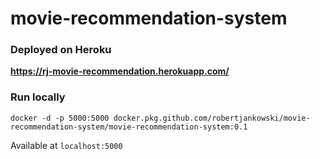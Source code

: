 # movie-recommendation-system

### Deployed on Heroku

**https://rj-movie-recommendation.herokuapp.com/**

### Run locally

```shell script
docker -d -p 5000:5000 docker.pkg.github.com/robertjankowski/movie-recommendation-system/movie-recommendation-system:0.1
```

Available at `localhost:5000`